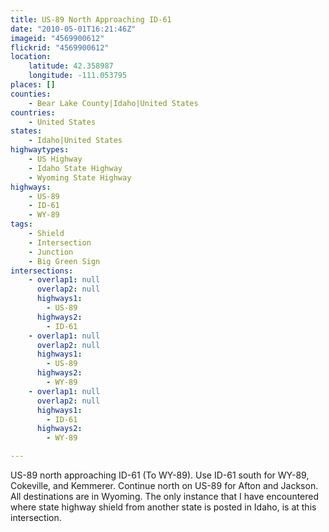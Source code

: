 ```yaml
---
title: US-89 North Approaching ID-61
date: "2010-05-01T16:21:46Z"
imageid: "4569900612"
flickrid: "4569900612"
location:
    latitude: 42.358987
    longitude: -111.053795
places: []
counties:
    - Bear Lake County|Idaho|United States
countries:
    - United States
states:
    - Idaho|United States
highwaytypes:
    - US Highway
    - Idaho State Highway
    - Wyoming State Highway
highways:
    - US-89
    - ID-61
    - WY-89
tags:
    - Shield
    - Intersection
    - Junction
    - Big Green Sign
intersections:
    - overlap1: null
      overlap2: null
      highways1:
        - US-89
      highways2:
        - ID-61
    - overlap1: null
      overlap2: null
      highways1:
        - US-89
      highways2:
        - WY-89
    - overlap1: null
      overlap2: null
      highways1:
        - ID-61
      highways2:
        - WY-89

---
```

US-89 north approaching ID-61 (To WY-89).  Use ID-61 south for WY-89, Cokeville, and Kemmerer.  Continue north on US-89 for Afton and Jackson.  All destinations are in Wyoming.  The only instance that I have encountered where state highway shield from another state is posted in Idaho, is at this intersection.